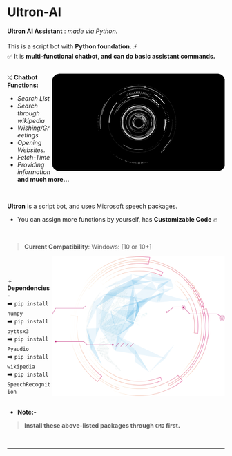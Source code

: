 # Ultron-AI
**Ultron AI Assistant** : *made via Python.*
<br>
<br>
This is a script bot with **Python foundation**. ⚡ <br>
✅ It is **multi-functional chatbot, and can do basic assistant commands.** <br>
<br>

<img align="right" alt="Coding" width="400" src="https://raw.githubusercontent.com/Xenometon/Ultron-AI/main/Hud_Ultron-AI.gif">

⤰ **Chatbot Functions:**
<br>
 - *Search List*
 - *Search through wikipedia*
 - *Wishing/Greetings*
 - *Opening Websites.*
 - *Fetch-Time*
 - *Providing information*<br>
  **and much more...**


<br>

**Ultron** is a script bot, and uses Microsoft speech packages.
<br>

- You can assign more functions by yourself, has **Customizable Code**  🔥
<br>

> **Current Compatibility**: Windows: [10 or 10+]

<img align="right" alt="Coding" width="400" src="https://raw.githubusercontent.com/Xenometon/Ultron-AI/main/Engine-2.png">
<br>
<br>

➛ **Dependencies-**   
➡️ `pip install numpy`             <br>
➡️ `pip install pyttsx3`           <br> 
➡️ `pip install Pyaudio`           <br>
➡️ `pip install wikipedia`         <br>
➡️ `pip install SpeechRecognition` 
<br>
<br>
* **Note:-**<br>
> **Install these above-listed packages through `CMD` first.**
<br>

-----------------

